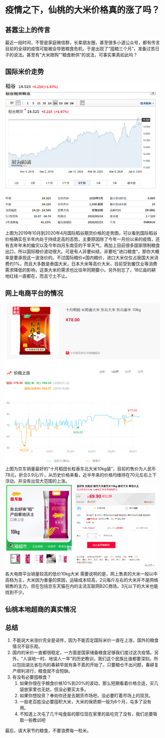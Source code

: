 # 疫情之下，仙桃的大米价格真的涨了吗？

## 甚嚣尘上的传言

最近一段时间，不管是家庭微信群，长辈朋友圈，甚至很多小道公众号，都有传言目前的全球的疫情可能被会导致粮食危机，于是出现了“囤粮三个月”，准备过苦日子的说法。甚至有“大米限购”“粮食断供”的说法，可事实果真如此吗？

## 国际米价走势

![稻谷期货](./assets/稻谷期货.jpg)
上图为2019年10月到2020年4月国际稻谷期货价格的走势图，可以看到国际稻谷价格确实在半年内处于持续走高的态势。主要原因除了今年一月份以来的疫情，还有去年年末的蝗灾以及今年四月东南亚的干旱天气，再加上目前很多国家限制粮食出口，所以国际粮价波动很大。可是有人非要纠结，非要吃“进口粮食”，那你大概率是要承担这一波涨价的。不过国际粮价≠国内粮价，进口大米仅仅占我国大米消费约1%，而且大多数是泰国大米，日本大米等高价大米，目前受到餐饮业等消费需求降低的影响，这类大米的需求也比往年同期要小。另外别忘了，18亿亩的耕地红线一直都在，而且寸土不让。

## 网上电商平台的情况

![京东东北大米走势](.//assets/京东东北大米走势.jpg)
上图为京东销量最好的“十月稻田长粒香东北大米10kg装”，目前的售价为人民币78元，折合3.9元/斤，从历史价格来看，近半年来的价格均维持在70元左右上下浮动，并没有出现大范围的上涨。
![电商综合米价](./assets/米价动图.gif)
各大电商平台销量较高的低价10kg大米
需要说明的是，网上售卖的大米一般以中高档为主，大米因为重量的原因，运输成本较高，2元每斤左右的大米并不是网络销售的主力，但在包括京东天猫在内的主流互联网B2C商场，3元以下的大米也能找到不少。

## 仙桃本地超商的真实情况

## 总结

1. 不能说大米涨价完全是谣传，因为不能否定国际米价一直在上涨，国外的粮食情况不容乐观。
2. 国内的米价一直都很稳定，一方面是国家储备粮食足够我们度过这次疫情。另外，“人误地一时、地误人一年”的历史教训，我们这个民族比谁都要深刻。所以包括湖北省在内的春耕早就有条不紊的开始了。只要粮仓不出问题，春耕复产顺利进行，粮食就不会短缺。
3. 有没有必要囤粮食？
   1. 如果你很在乎粮食价格10%到20%的波动，那么短期看着价格合适，买几袋放家里也无妨，但没必要买太多。
   2. 如果你想投资？奉劝你还是去期货市场吧，没必要盯着市场上的现货。
   3. 一般老百姓没必要囤积大米，大米的保质期一般为6个月，屯多了没有用。
   4. 不知道上次屯了几千吨食盐的那位现在家里的盐吃完了没有，我们总要吸取一些教训吧

最后，请大家节约粮食，不要浪费每一粒米。
